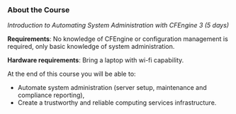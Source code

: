 ### About the Course

*Introduction to Automating System Administration with CFEngine 3 (5 days)*

**Requirements**: No knowledge of CFEngine or configuration management is
required, only basic knowledge of system administration.

**Hardware requirements**: Bring a laptop with wi-fi capability.

At the end of this course you will be able to:

- Automate system administration (server setup, maintenance and compliance reporting),
- Create a trustworthy and reliable computing services infrastructure.
